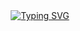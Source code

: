 <div align="center">
  <a href="https://git.io/typing-svg">
    <img src="https://readme-typing-svg.demolab.com/?font=VT323&size=27&color=33FF33&center=true&vCenter=true&width=500&lines=Hello+world,+this+is+my+portfolio+website" alt="Typing SVG" />
  </a>
</div>
